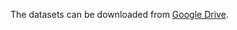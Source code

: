 The datasets can be downloaded from [Google Drive](https://drive.google.com/drive/folders/1p4iBeM4r-sUKe8TnS4DcYlxvQagcmola).
